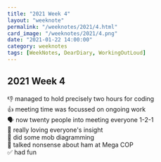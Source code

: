 ```yaml
---
title: "2021 Week 4"
layout: "weeknote"
permalink: "/weeknotes/2021/4.html"
card_image: "/weeknotes/2021/4.png"
date: "2021-01-22 14:00:00"
category: weeknotes
tags: [WeekNotes, DearDiary, WorkingOutLoud]
---
```


## 2021 Week 4

👎 managed to hold precisely two hours for coding <br/>
👍 meeting time was focussed on ongoing work <br />
🗣 now twenty people into meeting everyone 1-2-1 <br/>
🤔 really loving everyone's insight <br />
📝 did some mob diagramming <br/>
🐷 talked nonsense about ham at Mega COP <br />
✅ had fun
